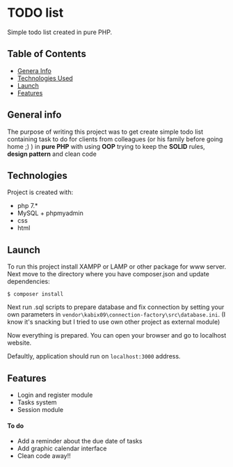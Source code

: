 # TODO list 
Simple todo list created in pure PHP.

## Table of Contents
* [Genera Info](#general-info)
* [Technologies Used](#technologies)
* [Launch](#launch)
* [Features](#features)

## General info
The purpose of writing this project was to get create simple todo list containing task to do for clients from colleagues (or his family before going home ;) )
in **pure PHP** with using **OOP** trying to keep the **SOLID** rules, **design pattern** and clean code  

## Technologies
Project is created with:
* php 7.*
* MySQL + phpmyadmin
* css
* html

## Launch
To run this project install XAMPP or LAMP or other package for www server. Next move to the directory where you have composer.json and update dependencies:
```
$ composer install
```
Next run .sql scripts to prepare database and fix connection by setting your own parameters in `vendor\kabix09\connection-factory\src\database.ini`.
(I know it's snacking but I tried to use own other project as external module)

Now everything is prepared. You can open your browser and go to localhost website. 

Defaultly, application should run on `localhost:3000` address.


## Features
* Login and register module
* Tasks system
* Session module
#### To do
* Add a reminder about the due date of tasks 
* Add graphic calendar interface
* Clean code away!!